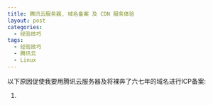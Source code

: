 ```yaml
---
title: 腾讯云服务器, 域名备案 及 CDN 服务体验
layout: post
categories: 
  - 经验技巧
tags: 
  - 经验技巧
  - 腾讯云
  - Linux
---
```



以下原因促使我要用腾讯云服务器及将裸奔了六七年的域名进行ICP备案: 

1. 